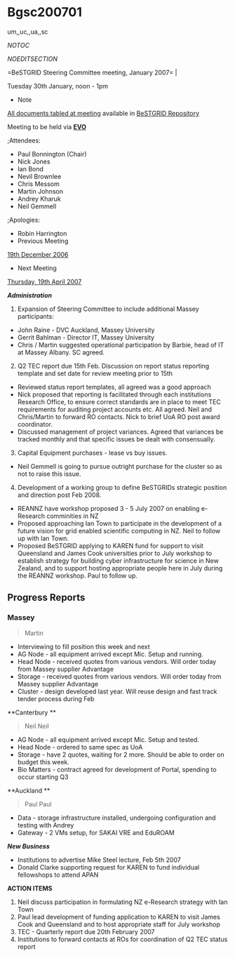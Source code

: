 # Bgsc200701

um,,uc,,ua,,sc

_*NOTOC*_

_*NOEDITSECTION*_

=BeSTGRID Steering Committee meeting, January 2007= |

Tuesday 30th January, noon - 1pm

- Note

[All documents tabled at meeting](https://support.csi.ac.nz/svn/bestgrid/community/sc/200701/) available in [BeSTGRID Repository](https://support.csi.ac.nz/svn/bestgrid/)

Meeting to be held via **[EVO](http://nextgen-caltech.cern.ch/evoGate/)**

;Attendees:
- Paul Bonnington (Chair)
- Nick Jones
- Ian Bond
- Nevil Brownlee
- Chris Messom
- Martin Johnson
- Andrey Kharuk
- Neil Gemmell

;Apologies:
- Robin Harrington
- Previous Meeting

[19th December 2006](/wiki/spaces/BeSTGRID/pages/3816950552)
- Next Meeting

[Thursday, 19th April 2007](/wiki/spaces/BeSTGRID/pages/3816951026)

***Administration***

1. Expansion of Steering Committee to include additional Massey participants:
	
- John Raine - DVC Auckland, Massey University
- Gerrit Bahlman - Director IT, Massey University
- Chris / Martin suggested operational participation by Barbie, head of IT at Massey Albany. SC agreed.
2. Q2 TEC report due 15th Feb. Discussion on report status reporting template and set date for review meeting prior to 15th
	
- Reviewed status report templates, all agreed was a good approach
- Nick proposed that reporting is facilitated through each institutions Research Office, to ensure correct standards are in place to meet TEC requirements for auditing project accounts etc. All agreed. Neil and Chris/Martin to forward RO contacts. Nick to brief UoA RO post award coordinator.
- Discussed management of project variances. Agreed that variances be tracked monthly and that specific issues be dealt with consensually.
3. Capital Equipment purchases - lease vs buy issues.
	
- Neil Gemmell is going to pursue outright purchase for the cluster so as not to raise this issue.
4. Development of a working group to define BeSTGRIDs strategic position and direction post Feb 2008.
	
- REANNZ have workshop proposed 3 - 5 July 2007 on enabling e-Research comminities in NZ
- Proposed approaching Ian Town to participate in the development of a future vision for grid enabled scientific computing in NZ. Neil to follow up with Ian Town.
- Proposed BeSTGRID applying to KAREN fund for support to visit Queensland and James Cook universities prior to July workshop to establish strategy for building cyber infrastructure for science in New Zealand, and to support hosting appropriate people here in July during the REANNZ workshop. Paul to follow up.

## Progress Reports

### Massey 

>  Martin

- Interviewing to fill position this week and next
- AG Node - all equipment arrived except Mic. Setup and running.
- Head Node - received quotes from various vendors. Will order today from Massey supplier Advantage
- Storage - received quotes from various vendors. Will order today from Massey supplier Advantage
- Cluster - design developed last year. Will reuse design and fast track tender process during Feb

**Canterbury **

>  Neil
>  Neil

- AG Node - all equipment arrived except Mic. Setup and tested.
- Head Node - ordered to same spec as UoA
- Storage - have 2 quotes, waiting for 2 more. Should be able to order on budget this week.
- Bio Matters - contract agreed for development of Portal, spending to occur starting Q3

**Auckland **

>  Paul
>  Paul

- Data - storage infrastructure installed, undergoing configuration and testing with Andrey
- Gateway - 2 VMs setup, for SAKAI VRE and EduROAM

***New Business***
- Institutions to advertise Mike Steel lecture, Feb 5th 2007
- Donald Clarke supporting request for KAREN to fund individual fellowshops to attend APAN

**ACTION ITEMS**

1. Neil discuss participation in formulating NZ e-Research strategy with Ian Town
2. Paul lead development of funding application to KAREN to visit James Cook and Queensland and to host appropriate staff for July workshop
3. TEC - Quarterly report due 20th February 2007
4. Institutions to forward contacts at ROs for coordination of Q2 TEC status report
